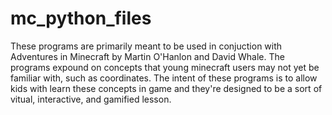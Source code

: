 # mc_python_files
These programs are primarily meant to be used in conjuction with Adventures in Minecraft by Martin O'Hanlon and David Whale.  The programs expound on concepts that young minecraft users may not yet be familiar with, such as coordinates.  The intent of these programs is to allow kids with learn these concepts in game and they're designed to be a sort of vitual, interactive, and gamified lesson.
